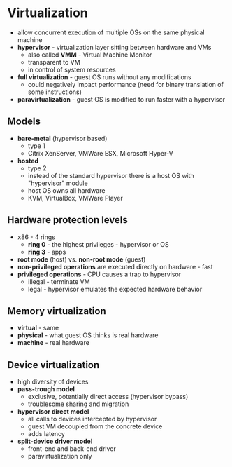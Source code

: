# Virtualization
- allow concurrent execution of multiple OSs on the same physical machine
- **hypervisor** - virtualization layer sitting between hardware and VMs
    - also called **VMM** - Virtual Machine Monitor
    - transparent to VM
    - in control of system resources
- **full virtualization** - guest OS runs without any modifications
    - could negatively impact performance (need for binary translation of some instructions)
- **paravirtualization** - guest OS is modified to run faster with a hypervisor

## Models
- **bare-metal** (hypervisor based)
    - type 1
    - Citrix XenServer, VMWare ESX, Microsoft Hyper-V
- **hosted**
    - type 2
    - instead of the standard hypervisor there is a host OS with "hypervisor" module
    - host OS owns all hardware
    - KVM, VirtualBox, VMWare Player

## Hardware protection levels
- x86 - 4 rings
    - **ring 0** - the highest privileges - hypervisor or OS
    - **ring 3** - apps
- **root mode** (host) vs. **non-root mode** (guest)
- **non-privileged operations** are executed directly on hardware - fast
- **privileged operations** - CPU causes a trap to hypervisor
    - illegal - terminate VM
    - legal - hypervisor emulates the expected hardware behavior

## Memory virtualization
- **virtual** - same
- **physical** - what guest OS thinks is real hardware
- **machine** - real hardware

## Device virtualization
- high diversity of devices
- **pass-trough model**
    - exclusive, potentially direct access (hypervisor bypass)
    - troublesome sharing and migration
- **hypervisor direct model**
    - all calls to devices intercepted by hypervisor
    - guest VM decoupled from the concrete device
    - adds latency
- **split-device driver model**
    - front-end and back-end driver
    - paravirtualization only
